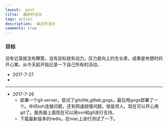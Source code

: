 ```yaml
---
layout:  post
title:  最新的活动
tags: action
description:  最近的活动
comments: true
---
```


### 目标

没有记录就没有鞭策，没有目标就有动力。压力是向上的生长素，成果是休憩时的开心果。从今天起开始记录一下自己所有的活动。

* 2017-7-27
* 

------
* 2017-7-26
	* 部署一个git server。尝试了gitolite,gitlab,gogs。最后用gogs部署了一个。中间ssh连接问题，还有网速超慢问题。很是烦人。现在可以开心用git了。服务器上面现在可以用svn和git进行支持。
	* 下载最新版本的redis。在mac上进行测试了一下。
	
	